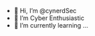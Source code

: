 - 👋 Hi, I’m @cynerdSec
- 👀 I’m Cyber Enthusiastic
- 🌱 I’m currently learning ...



<!---
cynerdSec/cynerdSec is a ✨ special ✨ repository because its `README.md` (this file) appears on your GitHub profile.
You can click the Preview link to take a look at your changes.
--->
